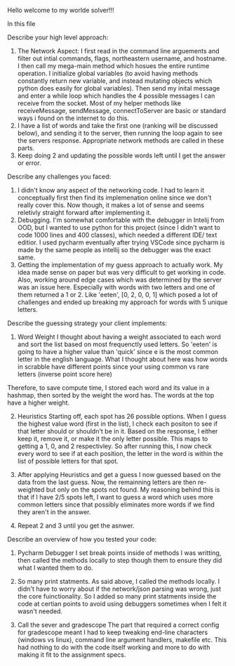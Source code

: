 Hello welcome to my worlde solver!!!


In this file



Describe your high level approach:
1. The Network Aspect:
I first read in the command line arguements and filter out intial commands, flags, northeastern username, and hostname. I then call my mega-main method which hosues the entire runtime operation. I initialize global variables (to avoid having methods constantly return new variable, and instead mutating objects which python does easily for global variables). Then send my inital message and enter a while loop which handles the 4 possible messages I can receive from the socket. Most of my helper methods like receiveMessage, sendMessage, connectToServer are basic or standard ways i found on the internet to do this. 
2. I have a list of words and take the first one (ranking will be discussed below), and sending it to the server, then running the loop again to see the servers response. Appropriate network methods are called in these parts.
3. Keep doing 2 and updating the possible words left until I get the answer or error. 

Describe any challenges you faced:
1. I didn't know any aspect of the networking code. I had to learn it conceptually first then find its implemenation online since we don't really cover this. Now though, it makes a lot of sense and seems reletivly straight forward after implementing it. 
2. Debugging. I'm somewhat comfortable with the debugger in Intelij from OOD, but I wanted to use python for this project (since I didn't want to code 1000 lines and 400 classes), which needed a different IDE/ text editior. I used pycharm eventually after trying VSCode since pycharm is made by the same people as intellij so the debugger was the exact same.
3. Getting the implementation of my guess approach to actually work. My idea made sense on paper but was very difficult to get working in code. Also, working around edge cases which was determined by the server was an issue here. Especially with words with two letters and one of them returned a 1 or 2. Like 'eeten', [0, 2, 0, 0, 1] which posed a lot of challenges and ended up breaking my approach for words with 5 unique letters.


Describe the guessing strategy your client implements:
1. Word Weight
I thought about having a weight associated to each word and sort the list based on most frequenctly used letters. So 'eeten' is going to have a higher value than 'quick' since e is the most common letter in the english language. What I thought about here was how words in scrabble have different points since your using common vs rare letters (inverse point score here) 

Therefore, to save compute time, I stored each word and its value in a hashmap, then sorted by the weight the word has. The words at the top have a higher weight. 

2. Heuristics
Starting off, each spot has 26 possible options. When I guess the highest value word (first in the list), I check each positon to see if that letter should or shouldn't be in it. Based on the response, I either keep it, remove it, or make it the only letter possible. This maps to getting a 1, 0, and 2 respectivley. So after running this, I now check every word to see if at each position, the letter in the word is within the list of possible letters for that spot. 

3. After applying Heuristics and get a guess
I now guessed based on the data from the last guess. Now, the remainning letters are then re-weighted but only on the spots not found. My reasoning behind this is that if I have 2/5 spots left, I want to guess a word which uses more common letters since that possibly eliminates more words if we find they aren't in the answer. 

4. Repeat 2 and 3 until you get the asnwer.

Describe an overview of how you tested your code:
1. Pycharm Debugger
I set break points inside of methods I was writting, then called the methods locally to step though them to ensure they did what I wanted them to do.

2. So many print statments.
As said above, I called the methods locally. I didn't have to worry about if the network/json parsing was wrong, just the core fuinctionality. So I added so many print statments inside the code at certian points to avoid using debuggers sometimes when I felt it wasn't needed. 

3. Call the sever and gradescope
The part that required a correct config for gradescope meant I had to keep tweaking end-line characters (windows vs linux), command line argument handlers, makefile etc. This had nothing to do with the code itself working and more to do with making it fit to the assignment specs. 


